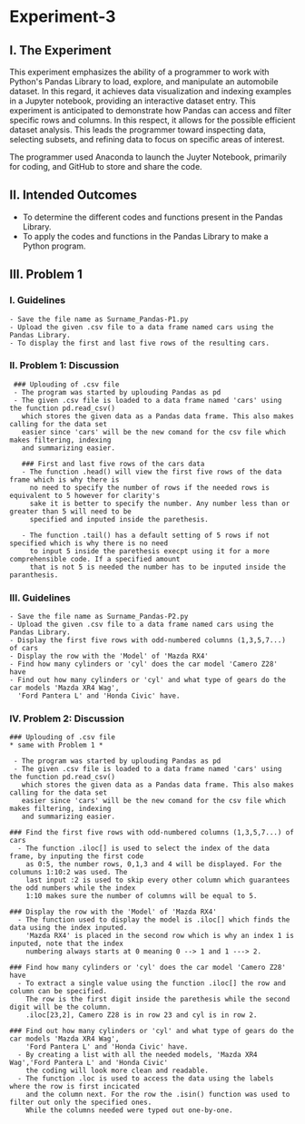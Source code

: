 # Experiment-3

## I. The Experiment 
This experiment emphasizes the ability of a programmer to work with Python's Pandas Library to load, explore, and manipulate an automobile dataset. In this regard, it achieves data visualization and indexing examples in a Jupyter notebook, providing an interactive dataset entry. This experiment is anticipated to demonstrate how Pandas can access and filter specific rows and columns. In this respect, it allows for the possible efficient dataset analysis. This leads the programmer toward inspecting data, selecting subsets, and refining data to focus on specific areas of interest. 

The programmer used Anaconda to launch the Juyter Notebook, primarily for coding, and GitHub to store and share the code.

## II. Intended Outcomes
- To determine the different codes and functions present in the Pandas Library.
- To apply the codes and functions in the Pandas Library to make a Python program.

## III. Problem 1

  ### I. Guidelines
  
    - Save the file name as Surname_Pandas-P1.py
    - Upload the given .csv file to a data frame named cars using the Pandas Library.
    - To display the first and last five rows of the resulting cars.
  
  ### II. Problem 1: Discussion 
  
     ### Uplouding of .csv file
     - The program was started by uplouding Pandas as pd
     - The given .csv file is loaded to a data frame named 'cars' using the function pd.read_csv()
       which stores the given data as a Pandas data frame. This also makes calling for the data set
       easier since 'cars' will be the new comand for the csv file which makes filtering, indexing 
       and summarizing easier.

       ### First and last five rows of the cars data
       - The function .head() will view the first five rows of the data frame which is why there is
         no need to specify the number of rows if the needed rows is equivalent to 5 however for clarity's 
         sake it is better to specify the number. Any number less than or greater than 5 will need to be 
         specified and inputed inside the parethesis.

       - The function .tail() has a default setting of 5 rows if not specified which is why there is no need
         to input 5 inside the parethesis execpt using it for a more comprehensible code. If a specified amount 
         that is not 5 is needed the number has to be inputed inside the paranthesis.


### III. Guidelines
    - Save the file name as Surname_Pandas-P2.py
    - Upload the given .csv file to a data frame named cars using the Pandas Library.
    - Display the first five rows with odd-numbered columns (1,3,5,7...) of cars
    - Display the row with the 'Model' of 'Mazda RX4'
    - Find how many cylinders or 'cyl' does the car model 'Camero Z28' have
    - Find out how many cylinders or 'cyl' and what type of gears do the car models 'Mazda XR4 Wag',
      'Ford Pantera L' and 'Honda Civic' have.
    
### IV. Problem 2: Discussion 

    ### Uplouding of .csv file
    * same with Problem 1 *
    
     - The program was started by uplouding Pandas as pd
     - The given .csv file is loaded to a data frame named 'cars' using the function pd.read_csv()
       which stores the given data as a Pandas data frame. This also makes calling for the data set
       easier since 'cars' will be the new comand for the csv file which makes filtering, indexing 
       and summarizing easier.

    ### Find the first five rows with odd-numbered columns (1,3,5,7...) of cars
      - The function .iloc[] is used to select the index of the data frame, by inputing the first code 
        as 0:5, the number rows, 0,1,3 and 4 will be displayed. For the columuns 1:10:2 was used. The 
        last input :2 is used to skip every other column which guarantees the odd numbers while the index
        1:10 makes sure the number of columns will be equal to 5. 

    ### Display the row with the 'Model' of 'Mazda RX4'
      - The function used to display the model is .iloc[] which finds the data using the index inputed. 
        'Mazda RX4' is placed in the second row which is why an index 1 is inputed, note that the index
        numbering always starts at 0 meaning 0 --> 1 and 1 ---> 2.

    ### Find how many cylinders or 'cyl' does the car model 'Camero Z28' have
      - To extract a single value using the function .iloc[] the row and column can be specified.
        The row is the first digit inside the parethesis while the second digit will be the column.
        .iloc[23,2], Camero Z28 is in row 23 and cyl is in row 2.

    ### Find out how many cylinders or 'cyl' and what type of gears do the car models 'Mazda XR4 Wag',
        'Ford Pantera L' and 'Honda Civic' have.
      - By creating a list with all the needed models, 'Mazda XR4 Wag','Ford Pantera L' and 'Honda Civic'
        the coding will look more clean and readable. 
      - The function .loc is used to access the data using the labels where the row is first incicated
        and the column next. For the row the .isin() function was used to filter out only the specified ones.
        While the columns needed were typed out one-by-one.
      


       
        


